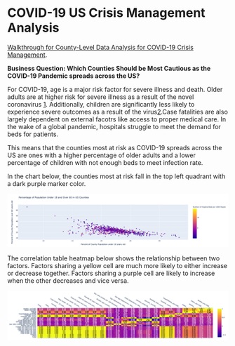 # COVID-19 US Crisis Management Analysis

[Walkthrough for County-Level Data Analysis for COVID-19 Crisis Management](https://melanieshimano.gitbook.io/merging-data-and-plotly-visualizations/).

**Business Question: Which Counties Should be Most Cautious as the COVID-19 Pandemic spreads across the US?**

For COVID-19, age is a major risk factor for severe illness and death. Older adults are at higher risk for severe illness as a result of the novel coronavirus [1](https://www.cdc.gov/coronavirus/2019-ncov/need-extra-precautions/groups-at-higher-risk.html). Additionally, children are significantly less likely to experience severe outcomes as a result of the virus[2](https://www.cdc.gov/mmwr/volumes/69/wr/mm6914e4.htm).Case fatalities are also largely dependent on external facotrs like access to proper medical care. In the wake of a global pandemic, hospitals struggle to meet the demand for beds for patients. 

This means that the counties most at risk as COVID-19 spreads across the US are ones with a higher percentage of older adults and a lower percentage of children with not enough beds to meet infection rate. 

In the chart below, the counties most at risk fall in the top left quadrant with a dark purple marker color.

![Age discrepancy and Hospitals per 100](https://github.com/CamilaCamacho/covid-19-crisis-management-analysis/blob/master/Percentage%20of%20Population%20Under%2018%20and%20Over%2060%20in%20US%20Counties.png)


The correlation table heatmap below shows the relationship between two factors. Factors sharing a yellow cell are much more likely to either increase or decrease together. Factors sharing a purple cell are likely to increase when the other decreases and vice versa.    

![COVID County Correlation Heatmap](https://github.com/CamilaCamacho/covid-19-crisis-management-analysis/blob/master/COVID19%20County%20Correlation%20Table%20Heatmap.png)
